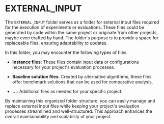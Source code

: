 # EXTERNAL_INPUT

The `EXTERNAL_INPUT` folder serves as a folder for external input files required for the execution of experiments or evaluations.
These files could be generated by code within the same project or originate from other projects, maybe even drafted by hand. 
The folder's purpose is to provide a space for replaceable files, ensuring adaptability to updates.

In this folder, you may encounter the following types of files:

* **Instance files**: These files contain input data or configurations necessary for your project's evaluation processes.

* **Baseline solution files**: Created by alternative algorithms, these files offer benchmark solutions that can be used for comparative analysis.

* **...**: Additional files as needed for your specific project.

By maintaining this organized folder structure, you can easily manage and replace external input files while keeping your project's evaluation processes streamlined and well-structured. This approach enhances the overall maintainability and scalability of your project.